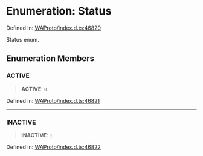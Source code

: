 # Enumeration: Status

Defined in: [WAProto/index.d.ts:46820](https://github.com/Fokusdotid/bail/blob/82f46c566476ac566bfd781dede14412fcdfb787/WAProto/index.d.ts#L46820)

Status enum.

## Enumeration Members

### ACTIVE

> **ACTIVE**: `0`

Defined in: [WAProto/index.d.ts:46821](https://github.com/Fokusdotid/bail/blob/82f46c566476ac566bfd781dede14412fcdfb787/WAProto/index.d.ts#L46821)

***

### INACTIVE

> **INACTIVE**: `1`

Defined in: [WAProto/index.d.ts:46822](https://github.com/Fokusdotid/bail/blob/82f46c566476ac566bfd781dede14412fcdfb787/WAProto/index.d.ts#L46822)
